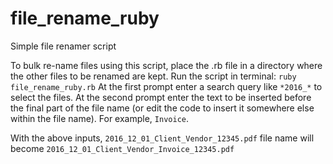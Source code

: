 # file_rename_ruby

Simple file renamer script 

To bulk re-name files using this script, place the .rb file in a directory where the other files to be renamed are kept.
Run the script in terminal: `ruby file_rename_ruby.rb`
At the first prompt enter a search query like `*2016_*` to select the files.
At the second prompt enter the text to be inserted before the final part of the file name (or edit the code to insert it somewhere else within the file name). For example, `Invoice`.

With the above inputs, `2016_12_01_Client_Vendor_12345.pdf` file name will become `2016_12_01_Client_Vendor_Invoice_12345.pdf`


